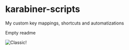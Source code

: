 # karabiner-scripts
My custom key mappings, shortcuts and automatizations

Empty readme

![Classic!](https://balaboshko.ru/images/memes/smoking-cat.png)
